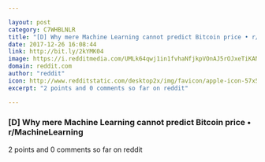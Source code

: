 ```yaml
---

layout: post
category: C7WHBLNLR
title: "[D] Why mere Machine Learning cannot predict Bitcoin price • r/MachineLearning"
date: 2017-12-26 16:08:44
link: http://bit.ly/2kYMK04
image: https://i.redditmedia.com/UMLk64qwj1in1fvhaNfjkpVOnAJ5rOJxeTiKANDnccQ.jpg?w=320&s=8c2b8c7e563a9beee92dfb747ed4e930
domain: reddit.com
author: "reddit"
icon: http://www.redditstatic.com/desktop2x/img/favicon/apple-icon-57x57.png
excerpt: "2 points and 0 comments so far on reddit"

---
```


### [D] Why mere Machine Learning cannot predict Bitcoin price • r/MachineLearning

2 points and 0 comments so far on reddit